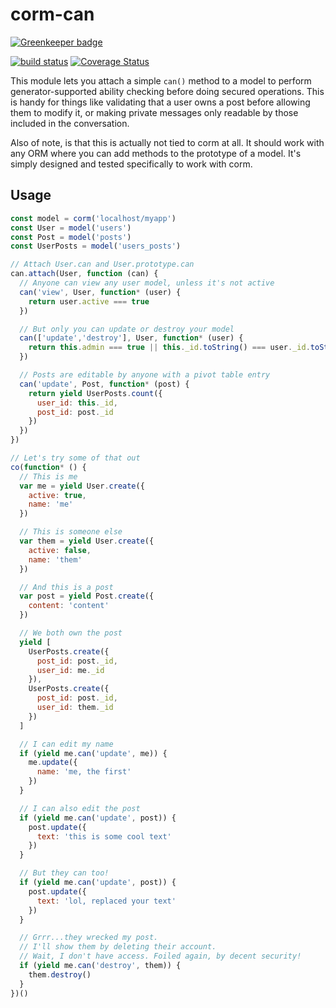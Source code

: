# corm-can

[![Greenkeeper badge](https://badges.greenkeeper.io/Qard/corm-can.svg)](https://greenkeeper.io/)

[![build status](https://secure.travis-ci.org/Qard/corm-can.png)](http://travis-ci.org/Qard/corm-can) [![Coverage Status](https://coveralls.io/repos/Qard/corm-can/badge.png)](https://coveralls.io/r/Qard/corm-can)

This module lets you attach a simple `can()` method to a model to perform generator-supported ability checking before doing secured operations. This is handy for things like validating that a user owns a post before allowing them to modify it, or making private messages only readable by those included in the conversation.

Also of note, is that this is actually not tied to corm at all. It should work with any ORM where you can add methods to the prototype of a model. It's simply designed and tested specifically to work with corm.

## Usage

```js
const model = corm('localhost/myapp')
const User = model('users')
const Post = model('posts')
const UserPosts = model('users_posts')

// Attach User.can and User.prototype.can
can.attach(User, function (can) {
  // Anyone can view any user model, unless it's not active
  can('view', User, function* (user) {
    return user.active === true
  })

  // But only you can update or destroy your model
  can(['update','destroy'], User, function* (user) {
    return this.admin === true || this._id.toString() === user._id.toString()
  })

  // Posts are editable by anyone with a pivot table entry
  can('update', Post, function* (post) {
    return yield UserPosts.count({
      user_id: this._id,
      post_id: post._id
    })
  })
})

// Let's try some of that out
co(function* () {
  // This is me
  var me = yield User.create({
    active: true,
    name: 'me'
  })

  // This is someone else
  var them = yield User.create({
    active: false,
    name: 'them'
  })

  // And this is a post
  var post = yield Post.create({
    content: 'content'
  })

  // We both own the post
  yield [
    UserPosts.create({
      post_id: post._id,
      user_id: me._id
    }),
    UserPosts.create({
      post_id: post._id,
      user_id: them._id
    })
  ]

  // I can edit my name
  if (yield me.can('update', me)) {
    me.update({
      name: 'me, the first'
    })
  }

  // I can also edit the post
  if (yield me.can('update', post)) {
    post.update({
      text: 'this is some cool text'
    })
  }

  // But they can too!
  if (yield me.can('update', post)) {
    post.update({
      text: 'lol, replaced your text'
    })
  }

  // Grrr...they wrecked my post.
  // I'll show them by deleting their account.
  // Wait, I don't have access. Foiled again, by decent security!
  if (yield me.can('destroy', them)) {
    them.destroy()
  }
})()
```
